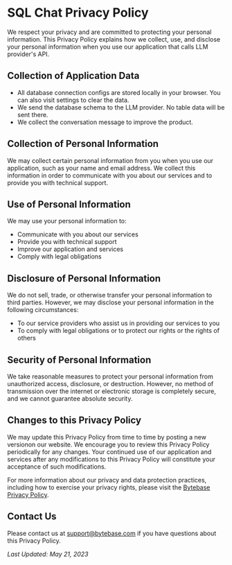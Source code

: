 # SQL Chat Privacy Policy

We respect your privacy and are committed to protecting your personal information. This Privacy Policy explains how we collect, use, and disclose your personal information when you use our application that calls LLM provider's API.

## Collection of Application Data

* All database connection configs are stored locally in your browser. You can also visit settings to clear the data.
* We send the database schema to the LLM provider. No table data will be sent there.
* We collect the conversation message to improve the product.

## Collection of Personal Information

We may collect certain personal information from you when you use our application, such as your name and email address. We collect this information in order to communicate with you about our services and to provide you with technical support.

## Use of Personal Information

We may use your personal information to:

* Communicate with you about our services
* Provide you with technical support
* Improve our application and services
* Comply with legal obligations

## Disclosure of Personal Information

We do not sell, trade, or otherwise transfer your personal information to third parties. However, we may disclose your personal information in the following circumstances:

* To our service providers who assist us in providing our services to you
* To comply with legal obligations or to protect our rights or the rights of others

## Security of Personal Information

We take reasonable measures to protect your personal information from unauthorized access, disclosure, or destruction. However, no method of transmission over the internet or electronic storage is completely secure, and we cannot guarantee absolute security.


## Changes to this Privacy Policy

We may update this Privacy Policy from time to time by posting a new versionon our website. We encourage you to review this Privacy Policy periodically for any changes. Your continued use of our application and services after any modifications to this Privacy Policy will constitute your acceptance of such modifications.

For more information about our privacy and data protection practices, including how to exercise your privacy rights, please visit the [Bytebase Privacy Policy](https://bytebase.com/privacy).

## Contact Us

Please contact us at support@bytebase.com if you have questions about this Privacy Policy.

*Last Updated: May 21, 2023*